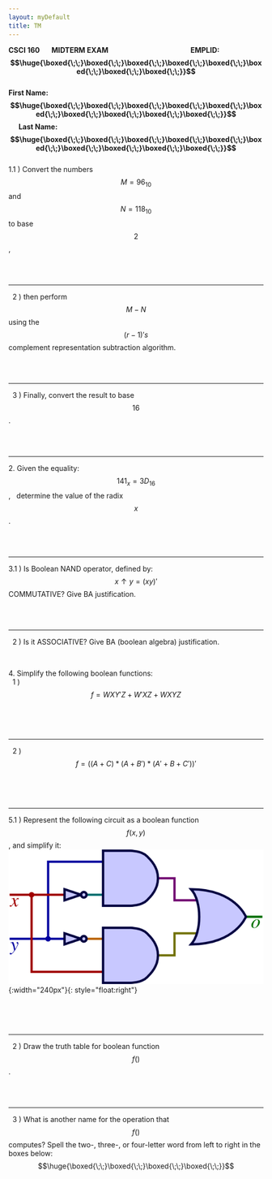 ```yaml
---
layout: myDefault
title: TM
---
```

  
**CSCI 160 &nbsp; &nbsp; &nbsp; MIDTERM EXAM &nbsp; &nbsp; &nbsp; &nbsp; &nbsp; &nbsp; &nbsp; &nbsp;  &nbsp; &nbsp; &nbsp; &nbsp;  &nbsp; &nbsp; &nbsp; &nbsp; &nbsp; &nbsp; &nbsp; &nbsp; &nbsp; &nbsp; &nbsp; &nbsp; EMPLID: &nbsp;  $$\huge{\boxed{\;\;}\boxed{\;\;}\boxed{\;\;}\boxed{\;\;}\boxed{\;\;}\boxed{\;\;}\boxed{\;\;}\boxed{\;\;}}$$ <br/> First Name: &nbsp; $$\huge{\boxed{\;\;}\boxed{\;\;}\boxed{\;\;}\boxed{\;\;}\boxed{\;\;}\boxed{\;\;}\boxed{\;\;}\boxed{\;\;}\boxed{\;\;}\boxed{\;\;}}$$ &nbsp; &nbsp; &nbsp; Last Name: &nbsp; $$\huge{\boxed{\;\;}\boxed{\;\;}\boxed{\;\;}\boxed{\;\;}\boxed{\;\;}\boxed{\;\;}\boxed{\;\;}\boxed{\;\;}\boxed{\;\;}\boxed{\;\;}}$$**  
1\.1 )  Convert the numbers $$M = 96_{10}$$ and $$N = 118_{10}$$ to base $$2$$,  
  
<br/>  
<br/>  
  
____________________________________________________________________________________________________________  
 &nbsp; 2 )  then perform $$M-N$$ using the $$(r-1)'s$$ complement representation subtraction algorithm.  
  
<br/>  
<br/>  
  
____________________________________________________________________________________________________________  
 &nbsp; 3 )  Finally, convert the result to base $$16$$.  
  
<br/>  
<br/>  
  
____________________________________________________________________________________________________________  
2\.  Given the equality: &nbsp; $$141_x = 3D_{16}$$ , &nbsp; determine the value of the radix $$x$$.  
  
<br/>  
<br/>  
  
____________________________________________________________________________________________________________  
3\.1 )  Is Boolean NAND operator, defined by: $$x \uparrow y = (xy)'$$ COMMUTATIVE? Give BA justification.  
  
<br/>  
<br/>  
  
____________________________________________________________________________________________________________  
 &nbsp; 2 )  Is it ASSOCIATIVE? Give BA (boolean algebra) justification.  
  
<br/>  
  
4\.  Simplify the following boolean functions:  
 &nbsp; 1 )  $$ f = WXY'Z + W'XZ + WXYZ $$  
  
<br/>  
  
<br/>  
<br/>  
  
____________________________________________________________________________________________________________  
 &nbsp; 2 )  $$ f = ( ( A + C ) * ( A + B' ) * ( A' + B + C' ) )' $$  
  
<br/>  
  
<br/>  
<br/>  
  
____________________________________________________________________________________________________________  
5\.1 )  Represent the following circuit as a boolean function $$f(x,\, y)$$, and simplify it: ![](XOR.png){:width="240px"}{: style="float:right"}  
  
<br/>  
<br/>  
<br>
  
____________________________________________________________________________________________________________  
 &nbsp; 2 )  Draw the truth table for boolean function $$f()$$.  
  
<br/>  
<br/>  
  
____________________________________________________________________________________________________________  
 &nbsp; 3 )  What is another name for the operation that $$f()$$ computes?  Spell the two-, three-, or four-letter word from left to right in the boxes below:  
$$\huge{\boxed{\;\;}\boxed{\;\;}\boxed{\;\;}\boxed{\;\;}}$$
